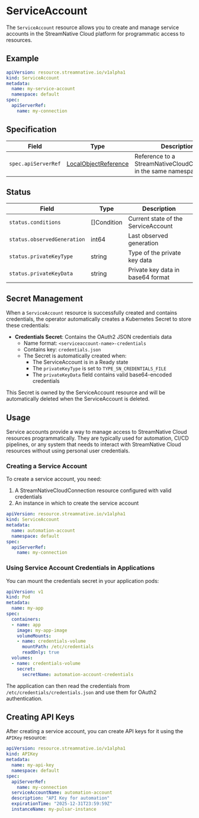 # ServiceAccount

The `ServiceAccount` resource allows you to create and manage service accounts in the StreamNative Cloud platform for programmatic access to resources.

## Example

```yaml
apiVersion: resource.streamnative.io/v1alpha1
kind: ServiceAccount
metadata:
  name: my-service-account
  namespace: default
spec:
  apiServerRef:
    name: my-connection
```

## Specification

| Field | Type | Description | Required |
| --- | --- | --- | --- |
| `spec.apiServerRef` | [LocalObjectReference](https://kubernetes.io/docs/reference/generated/kubernetes-api/v1.18/#localobjectreference-v1-core) | Reference to a StreamNativeCloudConnection in the same namespace | Yes |

## Status

| Field | Type | Description |
| --- | --- | --- |
| `status.conditions` | []Condition | Current state of the ServiceAccount |
| `status.observedGeneration` | int64 | Last observed generation |
| `status.privateKeyType` | string | Type of the private key data |
| `status.privateKeyData` | string | Private key data in base64 format |

## Secret Management

When a `ServiceAccount` resource is successfully created and contains credentials, the operator automatically creates a Kubernetes Secret to store these credentials:

- **Credentials Secret**: Contains the OAuth2 JSON credentials data
  - Name format: `<serviceaccount-name>-credentials`
  - Contains key: `credentials.json`
  - The Secret is automatically created when:
    - The ServiceAccount is in a Ready state
    - The `privateKeyType` is set to `TYPE_SN_CREDENTIALS_FILE`
    - The `privateKeyData` field contains valid base64-encoded credentials

This Secret is owned by the ServiceAccount resource and will be automatically deleted when the ServiceAccount is deleted.

## Usage

Service accounts provide a way to manage access to StreamNative Cloud resources programmatically. They are typically used for automation, CI/CD pipelines, or any system that needs to interact with StreamNative Cloud resources without using personal user credentials.

### Creating a Service Account

To create a service account, you need:

1. A StreamNativeCloudConnection resource configured with valid credentials
2. An instance in which to create the service account

```yaml
apiVersion: resource.streamnative.io/v1alpha1
kind: ServiceAccount
metadata:
  name: automation-account
  namespace: default
spec:
  apiServerRef:
    name: my-connection
```

### Using Service Account Credentials in Applications

You can mount the credentials secret in your application pods:

```yaml
apiVersion: v1
kind: Pod
metadata:
  name: my-app
spec:
  containers:
  - name: app
    image: my-app-image
    volumeMounts:
    - name: credentials-volume
      mountPath: /etc/credentials
      readOnly: true
  volumes:
  - name: credentials-volume
    secret:
      secretName: automation-account-credentials
```

The application can then read the credentials from `/etc/credentials/credentials.json` and use them for OAuth2 authentication.

## Creating API Keys

After creating a service account, you can create API keys for it using the `APIKey` resource:

```yaml
apiVersion: resource.streamnative.io/v1alpha1
kind: APIKey
metadata:
  name: my-api-key
  namespace: default
spec:
  apiServerRef:
    name: my-connection
  serviceAccountName: automation-account
  description: "API Key for automation"
  expirationTime: "2025-12-31T23:59:59Z"
  instanceName: my-pulsar-instance
```

